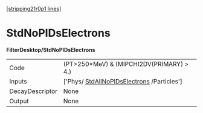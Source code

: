 [[stripping21r0p1 lines]](./stripping21r0p1-commonparticles)

# StdNoPIDsElectrons

**FilterDesktop/StdNoPIDsElectrons**

|                 |                                                                                         |
|-----------------|-----------------------------------------------------------------------------------------|
| Code            | (PT\>250\*MeV) & (MIPCHI2DV(PRIMARY) \> 4.)                                             |
| Inputs          | ['Phys/ [StdAllNoPIDsElectrons](./stripping21r0p1-stdallnopidselectrons) /Particles'] |
| DecayDescriptor | None                                                                                    |
| Output          | None                                                                                    |
